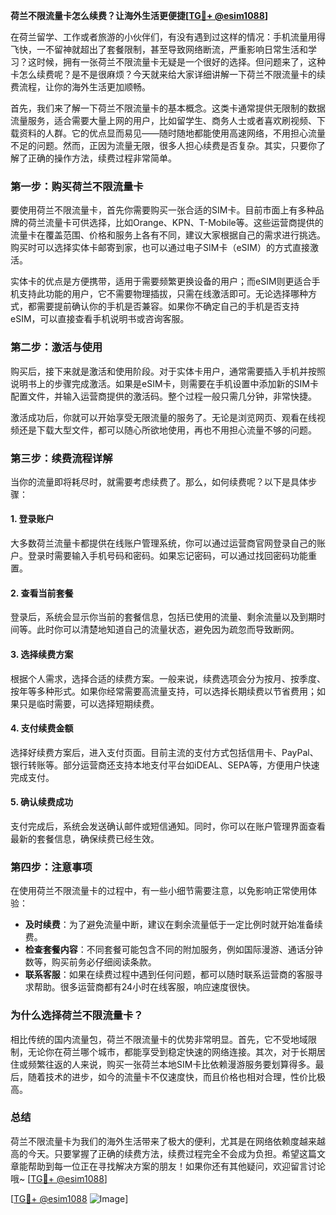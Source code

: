 **荷兰不限流量卡怎么续费？让海外生活更便捷[[TG💪+ @esim1088](https://t.me/s/esim1088)]**

在荷兰留学、工作或者旅游的小伙伴们，有没有遇到过这样的情况：手机流量用得飞快，一不留神就超出了套餐限制，甚至导致网络断流，严重影响日常生活和学习？这时候，拥有一张荷兰不限流量卡无疑是一个很好的选择。但问题来了，这种卡怎么续费呢？是不是很麻烦？今天就来给大家详细讲解一下荷兰不限流量卡的续费流程，让你的海外生活更加顺畅。

首先，我们来了解一下荷兰不限流量卡的基本概念。这类卡通常提供无限制的数据流量服务，适合需要大量上网的用户，比如留学生、商务人士或者喜欢刷视频、下载资料的人群。它的优点显而易见——随时随地都能使用高速网络，不用担心流量不足的问题。然而，正因为流量无限，很多人担心续费是否复杂。其实，只要你了解了正确的操作方法，续费过程非常简单。

### **第一步：购买荷兰不限流量卡**
要使用荷兰不限流量卡，首先你需要购买一张合适的SIM卡。目前市面上有多种品牌的荷兰流量卡可供选择，比如Orange、KPN、T-Mobile等。这些运营商提供的流量卡在覆盖范围、价格和服务上各有不同，建议大家根据自己的需求进行挑选。购买时可以选择实体卡邮寄到家，也可以通过电子SIM卡（eSIM）的方式直接激活。

实体卡的优点是方便携带，适用于需要频繁更换设备的用户；而eSIM则更适合手机支持此功能的用户，它不需要物理插拔，只需在线激活即可。无论选择哪种方式，都需要提前确认你的手机是否兼容。如果你不确定自己的手机是否支持eSIM，可以直接查看手机说明书或咨询客服。

### **第二步：激活与使用**
购买后，接下来就是激活和使用阶段。对于实体卡用户，通常需要插入手机并按照说明书上的步骤完成激活。如果是eSIM卡，则需要在手机设置中添加新的SIM卡配置文件，并输入运营商提供的激活码。整个过程一般只需几分钟，非常快捷。

激活成功后，你就可以开始享受无限流量的服务了。无论是浏览网页、观看在线视频还是下载大型文件，都可以随心所欲地使用，再也不用担心流量不够的问题。

### **第三步：续费流程详解**
当你的流量即将耗尽时，就需要考虑续费了。那么，如何续费呢？以下是具体步骤：

#### **1. 登录账户**
大多数荷兰流量卡都提供在线账户管理系统，你可以通过运营商官网登录自己的账户。登录时需要输入手机号码和密码。如果忘记密码，可以通过找回密码功能重置。

#### **2. 查看当前套餐**
登录后，系统会显示你当前的套餐信息，包括已使用的流量、剩余流量以及到期时间等。此时你可以清楚地知道自己的流量状态，避免因为疏忽而导致断网。

#### **3. 选择续费方案**
根据个人需求，选择合适的续费方案。一般来说，续费选项会分为按月、按季度、按年等多种形式。如果你经常需要高流量支持，可以选择长期续费以节省费用；如果只是临时需要，可以选择短期续费。

#### **4. 支付续费金额**
选择好续费方案后，进入支付页面。目前主流的支付方式包括信用卡、PayPal、银行转账等。部分运营商还支持本地支付平台如iDEAL、SEPA等，方便用户快速完成支付。

#### **5. 确认续费成功**
支付完成后，系统会发送确认邮件或短信通知。同时，你可以在账户管理界面查看最新的套餐信息，确保续费已经生效。

### **第四步：注意事项**
在使用荷兰不限流量卡的过程中，有一些小细节需要注意，以免影响正常使用体验：

- **及时续费**：为了避免流量中断，建议在剩余流量低于一定比例时就开始准备续费。
- **检查套餐内容**：不同套餐可能包含不同的附加服务，例如国际漫游、通话分钟数等，购买前务必仔细阅读条款。
- **联系客服**：如果在续费过程中遇到任何问题，都可以随时联系运营商的客服寻求帮助。很多运营商都有24小时在线客服，响应速度很快。

### **为什么选择荷兰不限流量卡？**
相比传统的国内流量包，荷兰不限流量卡的优势非常明显。首先，它不受地域限制，无论你在荷兰哪个城市，都能享受到稳定快速的网络连接。其次，对于长期居住或频繁往返的人来说，购买一张荷兰本地SIM卡比依赖漫游服务要划算得多。最后，随着技术的进步，如今的流量卡不仅速度快，而且价格也相对合理，性价比极高。

### **总结**
荷兰不限流量卡为我们的海外生活带来了极大的便利，尤其是在网络依赖度越来越高的今天。只要掌握了正确的续费方法，续费过程完全不会成为负担。希望这篇文章能帮助到每一位正在寻找解决方案的朋友！如果你还有其他疑问，欢迎留言讨论哦~ [[TG💪+ @esim1088](https://t.me/s/esim1088)]

[[TG💪+ @esim1088](https://t.me/s/esim1088) ![Image](https://i.postimg.cc/4NQfJmqS/Snipaste-2025-05-13-00-14-12.png)]